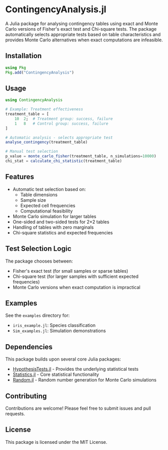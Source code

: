 # ContingencyAnalysis.jl

A Julia package for analysing contingency tables using exact and Monte Carlo versions of Fisher's exact test and Chi-square tests. The package automatically selects appropriate tests based on table characteristics and provides Monte Carlo alternatives when exact computations are infeasible.

## Installation

```julia
using Pkg
Pkg.add("ContingencyAnalysis")
```

## Usage

```julia
using ContingencyAnalysis

# Example: Treatment effectiveness
treatment_table = [
    10  2;  # Treatment group: success, failure
    1   8   # Control group: success, failure
]

# Automatic analysis - selects appropriate test
analyse_contingency(treatment_table)

# Manual test selection
p_value = monte_carlo_fisher(treatment_table, n_simulations=10000)
chi_stat = calculate_chi_statistic(treatment_table)
```

## Features

- Automatic test selection based on:
  - Table dimensions
  - Sample size
  - Expected cell frequencies
  - Computational feasibility
- Monte Carlo simulation for larger tables
- One-sided and two-sided tests for 2×2 tables
- Handling of tables with zero marginals
- Chi-square statistics and expected frequencies

## Test Selection Logic

The package chooses between:

- Fisher's exact test (for small samples or sparse tables)
- Chi-square test (for larger samples with sufficient expected frequencies)
- Monte Carlo versions when exact computation is impractical

## Examples

See the `examples` directory for:

- `iris_example.jl`: Species classification
- `Sim_examples.jl`: Simulation demonstrations

## Dependencies

This package builds upon several core Julia packages:

- [HypothesisTests.jl](https://github.com/JuliaStats/HypothesisTests.jl) - Provides the underlying statistical tests
- [Statistics.jl](https://github.com/JuliaLang/Statistics.jl) - Core statistical functionality
- [Random.jl](https://github.com/JuliaLang/Random.jl) - Random number generation for Monte Carlo simulations

## Contributing

Contributions are welcome! Please feel free to submit issues and pull requests.

## License

This package is licensed under the MIT License.
